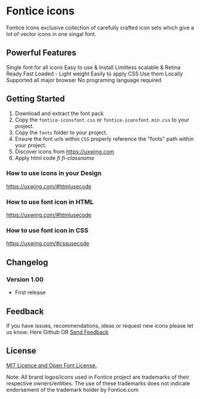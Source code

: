 # Fontice icons

Fontice Icons exclusive collection of carefully crafted icon sets which give a lot of vector icons in one singal font.

## Powerful Features
Single font for all icons
Easy to use & Install
Limitless scalable & Retina Ready
Fast Loaded - Light weight
Easily to apply CSS
Use them Locally
Supported all major browser
No programing language required


## Getting Started
 1. Download and extract the font pack
 2. Copy the `fontice-iconsfont.css` or `fontice-iconsfont.min.css` to your project.
 3. Copy the `fonts` folder to your project.
 4. Ensure the font urls within `CSS` properly reference the "fonts" path within your project.
 5. Discover icons from https://uxwing.com
 6. Apply html code <i>fi fi-classname</i>

### How to use icons in your Design
 https://uxwing.com/#htmlusecode

### How to use font icon in HTML
https://uxwing.com/#htmlusecode

### How to use font icon in CSS
https://uxwing.com/#cssusecode


## Changelog
### Version 1.00
- First release


## Feedback
If you have issues, recommendations, ideas or request new icons please let us know:
Here Github OR [Send Feedback](https://uxwing.com/contact-us/)


## License
[MIT Licence and Open Font License.](https://uxwing.com/license/)

Note: All brand logos/icons used in Fontice project are trademarks of their respective owners/entities. The use of these trademarks does not indicate endorsement of the trademark holder by Fontice.com
